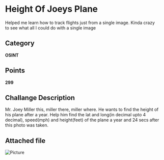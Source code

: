 # Height Of Joeys Plane
Helped me learn how to track flights just from a single image. Kinda crazy to see what all I could do with a single image
## Category
**OSINT**
## Points
**299**
## Challange Description
Mr. Joey Miller this, miller there, miller where. He wants to find the height of his plane after a year. Help him find the lat and long(in decimal upto 4 decimal), speed(mph) and height(feet) of the plane a year and 24 secs after this photo was taken.
## Attached file
![Picture](https://drive.google.com/file/d/1eyWMVZtmDTiPPT6osEoHlWNvKxLhMDE-/view)
